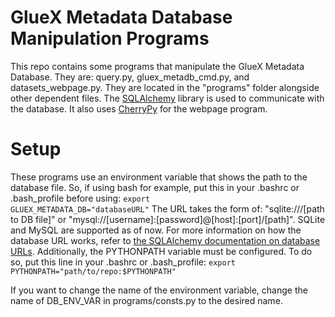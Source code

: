 # GlueX Metadata Database Manipulation Programs
This repo contains some programs that manipulate the GlueX Metadata Database. They are: query.py, gluex_metadb_cmd.py, and datasets_webpage.py. They are located in the 
"programs" folder alongside other dependent files. The <a href="http://sqlalchemy.org">SQLAlchemy</a> library is used to communicate with the database. It also uses <a href="http://cherrypy.org">CherryPy</a> for the webpage program.
# Setup 
These programs use an environment variable that shows the path to the database file. So, if using bash for example, put this in your .bashrc or .bash_profile before using:
<code>export GLUEX_METADATA_DB="databaseURL"</code> The URL takes the form of: "sqlite:///[path to DB file]" or "mysql://[username]:[password]@[host]:[port]/[path]".
SQLite and MySQL are supported as of now. 
For more information on how the database URL works, refer to <a href="http://docs.sqlalchemy.org/en/latest/core/engines.html#database-urls">the SQLAlchemy documentation on database URLs</a>. Additionally, the PYTHONPATH variable
must be configured. To do so, put this line in your .bashrc or .bash_profile: <code>export PYTHONPATH="path/to/repo:$PYTHONPATH"</code>

If you want to change the name of the environment variable, change the name of DB_ENV_VAR in programs/consts.py to the desired name.

